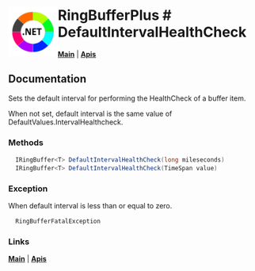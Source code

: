 # <img align="left" width="100" height="100" src="./images/icon.png"> RingBufferPlus #  DefaultIntervalHealthCheck

[**Main**](index.md#help) | 
[**Apis**](index.md#apis)

## Documentation
Sets the default interval for performing the HealthCheck of a buffer item.

When not set,  default interval is the same value of DefaultValues.IntervalHealthcheck.

### Methods

```csharp
  IRingBuffer<T> DefaultIntervalHealthCheck(long mileseconds)
  IRingBuffer<T> DefaultIntervalHealthCheck(TimeSpan value)
``` 

### Exception

When default interval is less than or equal to zero.

```csharp
  RingBufferFatalException
``` 

### Links
[**Main**](index.md#help) | 
[**Apis**](index.md#apis)

